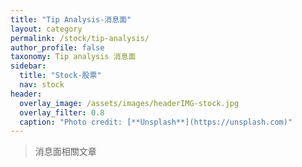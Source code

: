 ```yaml
---
title: "Tip Analysis-消息面"
layout: category
permalink: /stock/tip-analysis/
author_profile: false
taxonomy: Tip analysis 消息面
sidebar:
  title: "Stock-股票"
  nav: stock
header:
  overlay_image: /assets/images/headerIMG-stock.jpg
  overlay_filter: 0.8
  caption: "Photo credit: [**Unsplash**](https://unsplash.com)"
---
```


> 消息面相關文章
<!--stackedit_data:
eyJoaXN0b3J5IjpbMTI1OTEzODc1LDcwMDc3NzUyNF19
-->